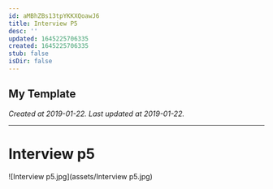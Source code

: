 ```yaml
---
id: aMBhZBs13tpYKKXQoawJ6
title: Interview P5
desc: ''
updated: 1645225706335
created: 1645225706335
stub: false
isDir: false
---
```

My Template
---

_Created at 2019-01-22._
_Last updated at 2019-01-22._




---

# Interview p5


![Interview p5.jpg](assets/Interview p5.jpg)

